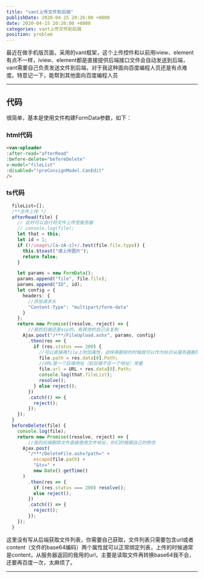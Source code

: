 ```yaml
---
title: "vant上传文件到后端"
publishDate: 2020-04-15 20:26:00 +0800
date: 2020-04-15 20:26:00 +0800
categories: vant上传文件到后端
position: problem
---
```


最近在做手机版页面，采用的vant框架，这个上传控件和以前用iview、element有点不一样，iview、element都是直接提供后端接口文件会自动发送到后端，vant需要自己负责发送文件到后端，对于我这种面向百度编程人员还是有点难度。特意记一下，能帮到其他面向百度编程人员

---

<div id="toc"></div>

## 代码
很简单，基本是使用文件构建FormData参数，如下：

### html代码

```html
<van-uploader
:after-read="afterRead"
:before-delete="beforeDelete"
v-model="fileList"
:disabled="!preConsignModel.CanEdit"
/>
```

### ts代码

```ts
  fileList=[];
  /**文件上传 */
  afterRead(file) {
    // 此时可以自行将文件上传至服务器
    // console.log(file);
    let that = this;
    let id = 1;
    if (!/image\/[a-zA-z]+/.test(file.file.type)) {
      this.$toast("请上传图片");
      return false;
    }

    let params = new FormData();
    params.append("file", file.file);
    params.append("ID", id);
    let config = {
      headers: {
        //添加请求头
        "Content-Type": "multipart/form-data"
      }
    };
    return new Promise((resolve, reject) => {
        //我的后端还是asp的，有其他的自己去复制
      Ajax.post("/***/FileUpload.ashx", params, config)
        .then(res => {
          if (res.status === 200) {
            //可以直接再file上附加属性，这样再删除的时候就可以作为标识从服务器删除数据
            file.path = res.data[0].Path;
            //URL是一个后端地址（前后端不在一个地址）常量
            file.url = URL + res.data[0].Path;
            console.log(that.fileList);
            resolve();
          } else reject();
        })
        .catch(() => {
          reject();
        });
    });
  }
  beforeDelete(file) {
    console.log(file);
    return new Promise((resolve, reject) => {
        //我的后端删除文件直接使用文件地址，你们的根据自己的修改
      Ajax.post(
        "/***/DeleteFile.ashx?path=" +
          escape(file.path) +
          "&ts=" +
          new Date().getTime()
      )
        .then(res => {
          if (res.status === 200) resolve();
          else reject();
        })
        .catch(() => {
          reject();
        });
    });
  }
```

这里没有写从后端获取文件列表，你需要自己获取，文件列表只需要包含url或者content（文件的base64编码）两个属性就可以正常绑定列表，上传的时候通常是content，从服务器返回的我用的url，主要是读取文件再转换base64我不会，还要再百度一次，太麻烦了。

---

